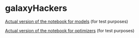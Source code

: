 # galaxyHackers

[Actual version of the notebook for models](https://colab.research.google.com/drive/13g2uGE8VU7Q8MeY9fB_V_TyVqpS2kYXo?usp=sharing) (for test purposes)

[Actual version of the notebook for optimizers](https://colab.research.google.com/drive/17dpcnR9XWW8YX4VZMOO4tWk0fPokBiKh?usp=sharing) (for test purposes)
